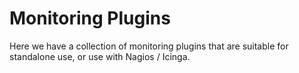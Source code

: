 # Monitoring Plugins

Here we have a collection of monitoring plugins that are suitable for standalone use, 
or use with Nagios / Icinga.
